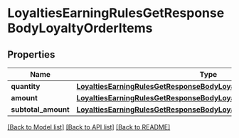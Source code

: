 # LoyaltiesEarningRulesGetResponseBodyLoyaltyOrderItems


## Properties

Name | Type | Description | Notes
------------ | ------------- | ------------- | -------------
**quantity** | [**LoyaltiesEarningRulesGetResponseBodyLoyaltyOrderItemsQuantity**](LoyaltiesEarningRulesGetResponseBodyLoyaltyOrderItemsQuantity.md) |  | [optional] 
**amount** | [**LoyaltiesEarningRulesGetResponseBodyLoyaltyOrderItemsAmount**](LoyaltiesEarningRulesGetResponseBodyLoyaltyOrderItemsAmount.md) |  | [optional] 
**subtotal_amount** | [**LoyaltiesEarningRulesGetResponseBodyLoyaltyOrderItemsSubtotalAmount**](LoyaltiesEarningRulesGetResponseBodyLoyaltyOrderItemsSubtotalAmount.md) |  | [optional] 

[[Back to Model list]](../README.md#documentation-for-models) [[Back to API list]](../README.md#documentation-for-api-endpoints) [[Back to README]](../README.md)


